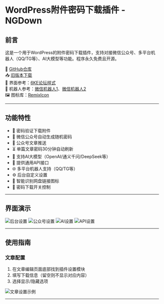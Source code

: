 # WordPress附件密码下载插件 - NGDown

## 前言

这是一个用于WordPress的附件密码下载插件，支持对接微信公众号、多平台机器人（QQ/TG等）、AI大模型等功能。程序永久免费且开源。

🔗 [GitHub仓库](https://github.com/naigoucn/ngdown)  
📥 [旧版本下载](https://www.123684.com/s/uXJuVv-mN4U3)  
🎨 界面参考：[6KE论坛样式](https://6ke.li/forum-post/1048.html)  
🤖 机器人参考：[微信机器人1](http://github.com/wangvsa/wechat-robot)、[微信机器人2](https://github.com/shiheme/wechat-robot-guoqing)  
🖼️ 图标库：[RemixIcon](https://remixicon.com)

---

## 功能特性

- 🔑 密码验证下载附件
- 🤖 微信公众号自动生成随机密码
- 📰 公众号文章推送
- ⏳ 单篇文章密码30分钟自动刷新
- 🧠 支持AI大模型（OpenAI/通义千问/DeepSeek等）
- 🔌 提供通用API接口
- 🌐 多平台机器人支持（QQ/TG等）
- ⚙️ 后台自定义设置
- 📁 智能识别网盘链接图标
- 🚦 密码下载开关控制

---

## 界面演示

![后台设置](https://ttimg.cn/cdn/naigou_cn/2025/02/20250225111059803.png)
![公众号设置](https://ttimg.cn/cdn/naigou_cn/2025/02/20250225111145932.png)
![AI设置](https://ttimg.cn/cdn/naigou_cn/2025/02/20250225111924815.png)
![API设置](https://ttimg.cn/cdn/naigou_cn/2025/02/20250225112358893.png)

---

## 使用指南

### 文章配置

1. 在文章编辑页面底部找到插件设置模块
2. 填写下载信息（留空则不显示对应内容）
3. 选择显示/隐藏选项

![文章设置示例](https://ttimg.cn/cdn/naigou_cn/2025/02/20250225112506405.png)

---
